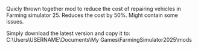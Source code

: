 Quicly thrown together mod to reduce the cost of repairing vehicles in Farming simulator 25.
Reduces the cost by 50%.
Might contain some issues.

Simply download the latest version and copy it to: C:\Users\USERNAME\Documents\My Games\FarmingSimulator2025\mods
